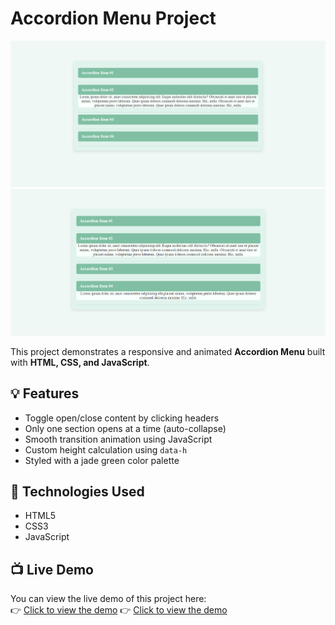 # Accordion Menu Project

![Accordion Screenshot](image/Screenshot%202025-07-31%20192541.png)
![Screenshot 2](image/Screenshot%202025-07-31%20192610.png)

This project demonstrates a responsive and animated **Accordion Menu** built with **HTML, CSS, and JavaScript**.

## 💡 Features

- Toggle open/close content by clicking headers
- Only one section opens at a time (auto-collapse)
- Smooth transition animation using JavaScript
- Custom height calculation using `data-h` 
- Styled with a jade green color palette

## 📁 Technologies Used

- HTML5
- CSS3 
- JavaScript

## 📺 Live Demo

You can view the live demo of this project here:  
👉 [Click to view the demo](https://setarehomadian80.github.io/AccordionMenuProject/)
👉 [Click to view the demo](https://setarehomadian80.github.io/AccordionMenuProject/)
